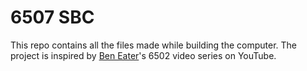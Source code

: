 # 6507 SBC
This repo contains all the files made while building the computer. The project is inspired by [Ben Eater](https://eater.net/6502)'s 6502 video series on YouTube. 
